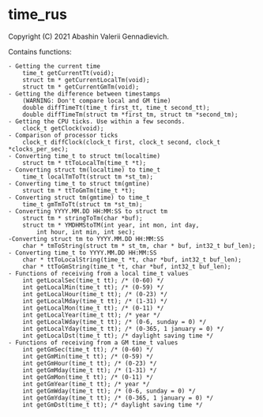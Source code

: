# time_rus
Copyright (C) 2021 Abashin Valerii Gennadievich.

Contains functions:

	- Getting the current time
		time_t getCurrentTt(void);
		struct tm * getCurrentLocalTm(void);
		struct tm * getCurrentGmTm(void);
	- Getting the difference between timestamps
		(WARNING: Don't compare local and GM time)
		double diffTimeTt(time_t first_tt, time_t second_tt);
		double diffTimeTm(struct tm *first_tm, struct tm *second_tm);
	- Getting the CPU ticks. Use within a few seconds.
		clock_t getClock(void);
	- Comparison of processor ticks
		clock_t diffClock(clock_t first, clock_t second, clock_t *clocks_per_sec);
	- Converting time_t to struct tm(localtime)
		struct tm * ttToLocalTm(time_t *t);
	- Converting struct tm(localtime) to time_t
		time_t localTmToTt(struct tm *st_tm);
	- Converting time_t to struct tm(gmtine)
		struct tm * ttToGmTm(time_t *t);
	- Converting struct tm(gmtime) to time_t
		time_t gmTmToTt(struct tm *st_tm);
	- Converting YYYY.MM.DD HH:MM:SS to struct tm
		struct tm * stringToTm(char *buf);
		struct tm * YMDHMStoTM(int year, int mon, int day,
			int hour, int min, int sec);
	-Converting struct tm to YYYY.MM.DD HH:MM:SS
		char * tmToString(struct tm * st_tm, char * buf, int32_t buf_len);
	- Converting time_t to YYYY.MM.DD HH:MM:SS
		char * ttToLocalString(time_t *t, char *buf, int32_t buf_len);
		char * ttToGmString(time_t *t, char *buf, int32_t buf_len);
	- Functions of receiving from a local time_t values
		int getLocalSec(time_t tt); /* (0-60) */
		int getLocalMin(time_t tt); /* (0-59) */
		int getLocalHour(time_t tt); /* (0-23) */
		int getLocalMday(time_t tt); /* (1-31) */
		int getLocalMon(time_t tt); /* (0-11) */
		int getLocalYear(time_t tt); /* year */
		int getLocalWday(time_t tt); /* (0-6, sunday = 0) */
		int getLocalYday(time_t tt); /* (0-365, 1 january = 0) */
		int getLocalDst(time_t tt); /* daylight saving time */
	- Functions of receiving from a GM time_t values
		int getGmSec(time_t tt); /* (0-60) */
		int getGmMin(time_t tt); /* (0-59) */
		int getGmHour(time_t tt); /* (0-23) */
		int getGmMday(time_t tt); /* (1-31) */
		int getGmMon(time_t tt); /* (0-11) */
		int getGmYear(time_t tt); /* year */
		int getGmWday(time_t tt); /* (0-6, sunday = 0) */
		int getGmYday(time_t tt); /* (0-365, 1 january = 0) */
		int getGmDst(time_t tt); /* daylight saving time */
